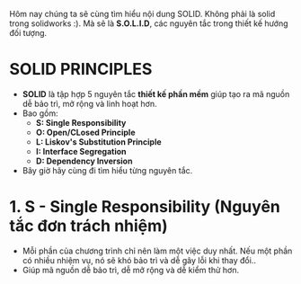 Hôm nay chúng ta sẽ cùng tìm hiểu nội dung SOLID. Không phải là solid trong solidworks :). Mà sẽ là **S.O.L.I.D**, các
nguyên tắc trong thiết kế hướng đối tượng.

# SOLID PRINCIPLES
- **SOLID** là tập hợp 5 nguyên tắc **thiết kế phần mềm** giúp tạo ra mã nguồn dễ bảo trì, mở rộng và linh hoạt hơn.
- Bao gồm:
  - **S: Single Responsibility**
  - **O: Open/CLosed Principle**
  - **L: Liskov's Substitution Principle**
  - **I: Interface Segregation**
  - **D: Dependency Inversion**
- Bây giờ hãy cùng đi tìm hiểu từng nguyên tắc.

# 1. S - Single Responsibility (Nguyên tắc đơn trách nhiệm)
- Mỗi phần của chương trình chỉ nên làm một việc duy nhất. Nếu một phần có nhiều nhiệm vụ, nó sẽ khó bảo trì và dễ gây lỗi khi thay đổi..
- Giúp mã nguồn dễ bảo trì, dễ mở rộng và dễ kiểm thử hơn.


  
